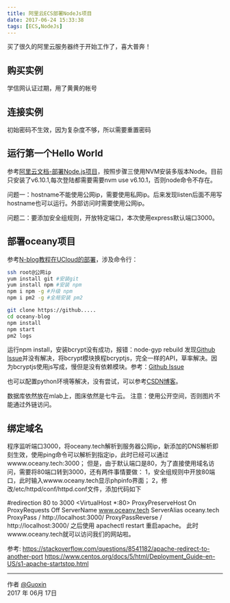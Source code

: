 ```yaml
---
title: 阿里云ECS部署NodeJs项目
date: 2017-06-24 15:33:38
tags: [ECS,NodeJs]
---
```


买了很久的阿里云服务器终于开始工作了，喜大普奔！

## 购买实例
学信网认证过期，用了黄黄的帐号

## 连接实例
初始密码不生效，因为复杂度不够，所以需要重置密码

## 运行第一个Hello World

参考[阿里云文档-部署Node.js项目](https://help.aliyun.com/document_detail/50775.html?spm=5176.product25365.6.715.uCJqsM)，按照步骤三使用NVM安装多版本Node。目前只安装了v6.10.1,每次登陆都需要需要nvm use v6.10.1，否则node命令不存在。

问题一：hostname不能使用公网ip，需要使用私网ip。后来发现listen后面不用写hostname也可以运行。外部访问时需要使用公网ip。

问题二：要添加安全组规则，开放特定端口，本次使用express默认端口3000。

## 部署oceany项目

参考[N-blog教程在UCloud的部署](https://maninboat.gitbooks.io/n-blog/content/book/4.15%20%E9%83%A8%E7%BD%B2.html)，涉及命令行：
```bash
ssh root@公网ip
yum install git #安装git
yum install npm #安装 npm
npm i npm -g #升级 npm
npm i pm2 -g #全局安装 pm2

git clone https://github.....
cd oceany-blog
npm install
npm start
pm2 logs
```
运行npm install，安装bcrypt没有成功，报错：node-gyp rebuild
发现[Github Issue](https://github.com/kelektiv/node.bcrypt.js/issues/476#issuecomment-274148353)并没有解决，将bcrypt模块换程bcryptjs，完全一样的API，草率解决。因为bcryptjs使用js写成，慢但是没有依赖模块。参考：[Github Issue](https://github.com/TekkenChicken/chicken-server/pull/8)

也可以配置python环境等解决，没有尝试，可以参考[CSDN博客](http://blog.csdn.net/allgis/article/details/46574493)。

数据库依然放在mlab上，图床依然是七牛云。
注意：使用公开空间，否则图片不能通过外链访问。

## 绑定域名

程序监听端口3000，将oceany.tech解析到服务器公网ip，新添加的DNS解析即刻生效，使用ping命令可以解析到指定ip，此时已经可以通过wwww.oceany.tech:3000；
但是，由于默认端口是80，为了直接使用域名访问，需要将80端口转到3000，还有两件事情要做：
1，安全组规则中开放80端口，此时输入wwww.oceany.tech显示phpinfo界面；
2，修改/etc/httpd/conf/httpd.conf文件，添加代码如下

#redirection 80 to 3000
<VirtualHost *:80>
  ProxyPreserveHost On
  ProxyRequests Off
  ServerName www.oceany.tech
  ServerAlias oceany.tech
  ProxyPass / http://localhost:3000/
  ProxyPassReverse / http://localhost:3000/
</VirtualHost>
之后使用 apachectl restart 重启apache。
此时wwww.oceany.tech就可以访问我们的网站啦。

参考: 
https://stackoverflow.com/questions/8541182/apache-redirect-to-another-port
https://www.centos.org/docs/5/html/Deployment_Guide-en-US/s1-apache-startstop.html

---

作者 [@Guoxin][1]     
2017 年 06月 17日    

[1]: https://github.com/suiguoxin

